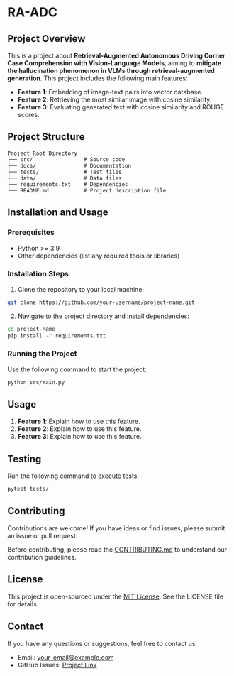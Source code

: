 # RA-ADC

## Project Overview
This is a project about **Retrieval-Augmented Autonomous Driving Corner Case Comprehension with Vision-Language Models**, aiming to **mitigate the hallucination phenomenon in VLMs through retrieval-augmented generation**. This project includes the following main features:

- **Feature 1**: Embedding of image-text pairs into vector database.
- **Feature 2**: Retrieving the most similar image with cosine similarity.
- **Feature 3**: Evaluating generated text with cosine similarity and ROUGE scores.

## Project Structure

```
Project Root Directory
├── src/                # Source code
├── docs/               # Documentation
├── tests/              # Test files
├── data/               # Data files
├── requirements.txt    # Dependencies
└── README.md           # Project description file
```

## Installation and Usage

### Prerequisites

- Python >= 3.9
- Other dependencies (list any required tools or libraries)

### Installation Steps

1. Clone the repository to your local machine:

```bash
git clone https://github.com/your-username/project-name.git
```

2. Navigate to the project directory and install dependencies:

```bash
cd project-name
pip install -r requirements.txt
```

### Running the Project

Use the following command to start the project:

```bash
python src/main.py
```

## Usage

1. **Feature 1**: Explain how to use this feature.
2. **Feature 2**: Explain how to use this feature.
3. **Feature 3**: Explain how to use this feature.

## Testing

Run the following command to execute tests:

```bash
pytest tests/
```

## Contributing

Contributions are welcome! If you have ideas or find issues, please submit an issue or pull request.

Before contributing, please read the [CONTRIBUTING.md](CONTRIBUTING.md) to understand our contribution guidelines.

## License

This project is open-sourced under the [MIT License](LICENSE). See the LICENSE file for details.

## Contact

If you have any questions or suggestions, feel free to contact us:

- Email: your_email@example.com
- GitHub Issues: [Project Link](https://github.com/your-username/project-name/issues)

